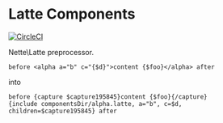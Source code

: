 Latte Components
================
[![CircleCI](https://circleci.com/gh/manGoweb/latte-component.svg?style=svg&circle-token=3aab1306934e45c8e37cee3b63eef200039390d5)](https://circleci.com/gh/manGoweb/latte-component)

Nette\Latte preprocessor.

```latte
before <alpha a="b" c="{$d}">content {$foo}</alpha> after
```

into

```latte
before {capture $capture195845}content {$foo}{/capture}
{include componentsDir/alpha.latte, a="b", c=$d, children=$capture195845} after
```
